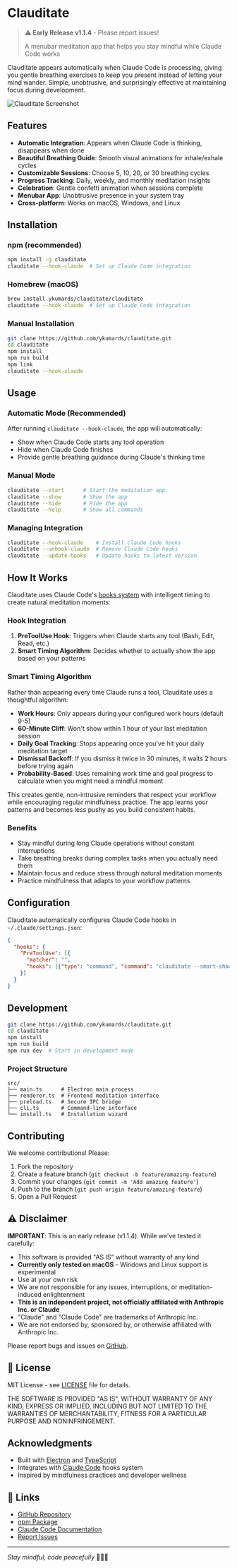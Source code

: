 # Clauditate

> **⚠️ Early Release v1.1.4** - Please report issues!
> 
> A menubar meditation app that helps you stay mindful while Claude Code works

Clauditate appears automatically when Claude Code is processing, giving you gentle breathing exercises to keep you present instead of letting your mind wander. Simple, unobtrusive, and surprisingly effective at maintaining focus during development.

![Clauditate Screenshot](clauditate_screen.png)

## Features

- **Automatic Integration**: Appears when Claude Code is thinking, disappears when done
- **Beautiful Breathing Guide**: Smooth visual animations for inhale/exhale cycles
- **Customizable Sessions**: Choose 5, 10, 20, or 30 breathing cycles
- **Progress Tracking**: Daily, weekly, and monthly meditation insights
- **Celebration**: Gentle confetti animation when sessions complete
- **Menubar App**: Unobtrusive presence in your system tray
- **Cross-platform**: Works on macOS, Windows, and Linux

## Installation

### npm (recommended)
```bash
npm install -g clauditate
clauditate --hook-claude  # Set up Claude Code integration
```

### Homebrew (macOS)
```bash
brew install ykumards/clauditate/clauditate
clauditate --hook-claude  # Set up Claude Code integration
```

### Manual Installation
```bash
git clone https://github.com/ykumards/clauditate.git
cd clauditate
npm install
npm run build
npm link
clauditate --hook-claude
```

## Usage

### Automatic Mode (Recommended)
After running `clauditate --hook-claude`, the app will automatically:
- Show when Claude Code starts any tool operation
- Hide when Claude Code finishes
- Provide gentle breathing guidance during Claude's thinking time

### Manual Mode
```bash
clauditate --start      # Start the meditation app
clauditate --show       # Show the app
clauditate --hide       # Hide the app
clauditate --help       # Show all commands
```

### Managing Integration
```bash
clauditate --hook-claude    # Install Claude Code hooks
clauditate --unhook-claude  # Remove Claude Code hooks
clauditate --update-hooks   # Update hooks to latest version
```

## How It Works

Clauditate uses Claude Code's [hooks system](https://docs.anthropic.com/en/docs/claude-code/hooks) with intelligent timing to create natural meditation moments:

### Hook Integration
1. **PreToolUse Hook**: Triggers when Claude starts any tool (Bash, Edit, Read, etc.)
2. **Smart Timing Algorithm**: Decides whether to actually show the app based on your patterns

### Smart Timing Algorithm
Rather than appearing every time Claude runs a tool, Clauditate uses a thoughtful algorithm:

- **Work Hours**: Only appears during your configured work hours (default 9-5)
- **60-Minute Cliff**: Won't show within 1 hour of your last meditation session
- **Daily Goal Tracking**: Stops appearing once you've hit your daily meditation target
- **Dismissal Backoff**: If you dismiss it twice in 30 minutes, it waits 2 hours before trying again
- **Probability-Based**: Uses remaining work time and goal progress to calculate when you might need a mindful moment

This creates gentle, non-intrusive reminders that respect your workflow while encouraging regular mindfulness practice. The app learns your patterns and becomes less pushy as you build consistent habits.

### Benefits
- Stay mindful during long Claude operations without constant interruptions
- Take breathing breaks during complex tasks when you actually need them
- Maintain focus and reduce stress through natural meditation moments
- Practice mindfulness that adapts to your workflow patterns


## Configuration

Clauditate automatically configures Claude Code hooks in `~/.claude/settings.json`:

```json
{
  "hooks": {
    "PreToolUse": [{
      "matcher": "",
      "hooks": [{"type": "command", "command": "clauditate --smart-show"}]
    }]
  }
}
```

## Development

```bash
git clone https://github.com/ykumards/clauditate.git
cd clauditate
npm install
npm run build
npm run dev  # Start in development mode
```

### Project Structure
```
src/
├── main.ts      # Electron main process
├── renderer.ts  # Frontend meditation interface
├── preload.ts   # Secure IPC bridge
├── cli.ts       # Command-line interface
└── install.ts   # Installation wizard
```

## Contributing

We welcome contributions! Please:

1. Fork the repository
2. Create a feature branch (`git checkout -b feature/amazing-feature`)
3. Commit your changes (`git commit -m 'Add amazing feature'`)
4. Push to the branch (`git push origin feature/amazing-feature`)
5. Open a Pull Request

## ⚠️ Disclaimer

**IMPORTANT**: This is an early release (v1.1.4). While we've tested it carefully:

- This software is provided "AS IS" without warranty of any kind
- **Currently only tested on macOS** - Windows and Linux support is experimental
- Use at your own risk
- We are not responsible for any issues, interruptions, or meditation-induced enlightenment
- **This is an independent project, not officially affiliated with Anthropic Inc. or Claude**
- "Claude" and "Claude Code" are trademarks of Anthropic Inc.
- We are not endorsed by, sponsored by, or otherwise affiliated with Anthropic Inc.

Please report bugs and issues on [GitHub](https://github.com/ykumards/clauditate/issues).

## 📝 License

MIT License - see [LICENSE](LICENSE) file for details.

THE SOFTWARE IS PROVIDED "AS IS", WITHOUT WARRANTY OF ANY KIND, EXPRESS OR
IMPLIED, INCLUDING BUT NOT LIMITED TO THE WARRANTIES OF MERCHANTABILITY,
FITNESS FOR A PARTICULAR PURPOSE AND NONINFRINGEMENT.

## Acknowledgments

- Built with [Electron](https://electronjs.org/) and [TypeScript](https://typescriptlang.org/)
- Integrates with [Claude Code](https://claude.ai/code) hooks system
- Inspired by mindfulness practices and developer wellness

## 🔗 Links

- [GitHub Repository](https://github.com/ykumards/clauditate)
- [npm Package](https://npmjs.com/package/clauditate)
- [Claude Code Documentation](https://docs.anthropic.com/en/docs/claude-code)
- [Report Issues](https://github.com/ykumards/clauditate/issues)

---

*Stay mindful, code peacefully* 🧘‍♀️✨
